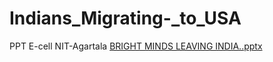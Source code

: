 # Indians_Migrating-_to_USA
PPT E-cell NIT-Agartala
[BRIGHT MINDS LEAVING INDIA..pptx](https://github.com/DhruvKumarPHY/Indians_Migrating-_to_USA/files/8550087/BRIGHT.MINDS.LEAVING.INDIA.pptx)
